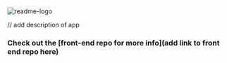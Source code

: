 #
![readme-logo](https://github.com/MendersGame/front-end-cryptid-seeker/assets/127788664/dddb1ef5-ca00-4664-9f66-7a6cbc0ba1ed)

// add description of app
### Check out the [front-end repo for more info](add link to front end repo here)